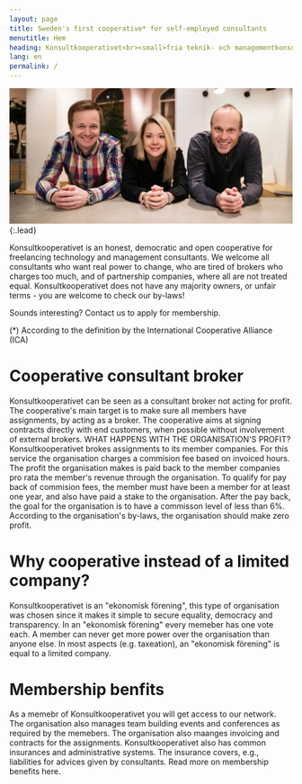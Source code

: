 ```yaml
---
layout: page
title: Sweden's first cooperative* for self-employed consultants
menutitle: Hem
heading: Konsultkooperativet<br><small>fria teknik- och managementkonsulter</small>
lang: en
permalink: /
---
```


![Full-width image](assets/img/samverkan07.jpg){:.lead}

Konsultkooperativet is an honest, democratic and open cooperative for freelancing technology and management consultants. We welcome all consultants who want real power to change, who are tired of brokers who charges too much, and of partnership companies, where all are not treated equal. Konsultkooperativet does not have any majority owners, or unfair terms - you are welcome to check our by-laws!

Sounds interesting? Contact us to apply for membership.

(*) According to the definition by the International Cooperative Alliance (ICA)

# Cooperative consultant broker
Konsultkooperativet can be seen as a consultant broker not acting for profit. The cooperative's main target is to make sure all members have assignments, by acting as a broker. The cooperative aims at signing contracts directly with end customers, when possible without involvement of external brokers.
WHAT HAPPENS WITH THE ORGANISATION'S PROFIT?
Konsultkooperativet brokes assignments to its member companies. For this service the organisation charges a commision fee based on invoiced hours. The profit the organisation makes is paid back to the member companies pro rata the member's revenue through the organisation. To qualify for pay back of commision fees, the member must have been a member for at least one year, and also have paid a stake to the organisation. After the pay back, the goal for the organisation is to have a commisson level of less than 6%.
According to the organisation's by-laws, the organisation should make zero profit.

# Why cooperative instead of a limited company?
Konsultkooperativet is an "ekonomisk förening", this type of organisation was chosen since it makes it simple to secure equality, democracy and transparency. In an "ekonomisk förening" every memeber has one vote each. A member can never get more power over the organisation than anyone else.
In most aspects (e.g. taxeation), an "ekonomisk förening" is equal to a limited company.

# Membership benfits
As a memebr of Konsultkooperativet you will get access to our network. The organisation also manages team building events and conferences as required by the memebers. The organisation also maanges invoicing and contracts for the assignments.
Konsultkooperativet also has common insurances and administrative systems. The insurance covers, e.g., liabilities for advices given by consultants. Read more on membership benefits here.

